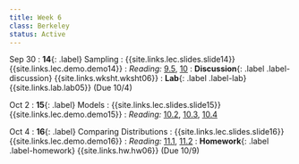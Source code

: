 ```yaml
---
title: Week 6
class: Berkeley
status: Active
---
```

Sep 30
: **14**{: .label}  Sampling
    : {{site.links.lec.slides.slide14}} {{site.links.lec.demo.demo14}}
: _Reading:_ [9.5](https://inferentialthinking.com/chapters/09/5/Finding_Probabilities.html), [10](https://inferentialthinking.com/chapters/10/Sampling_and_Empirical_Distributions.html)
: **Discussion**{: .label .label-discussion} {{site.links.wksht.wksht06}}
: **Lab**{: .label .label-lab} {{site.links.lab.lab05}} (Due 10/4)

Oct 2
: **15**{: .label} Models
    : {{site.links.lec.slides.slide15}} {{site.links.lec.demo.demo15}}
: _Reading:_ [10.2](https://inferentialthinking.com/chapters/10/2/Sampling_from_a_Population.html), [10.3](https://inferentialthinking.com/chapters/10/3/Empirical_Distribution_of_a_Statistic.html), [10.4](https://inferentialthinking.com/chapters/10/4/Random_Sampling_in_Python.html)


Oct 4
: **16**{: .label} Comparing Distributions
    : {{site.links.lec.slides.slide16}} {{site.links.lec.demo.demo16}}
: _Reading:_ [11.1](https://inferentialthinking.com/chapters/11/1/Assessing_a_Model.html), [11.2](https://inferentialthinking.com/chapters/11/2/Multiple_Categories.html)
: **Homework**{: .label .label-homework} {{site.links.hw.hw06}} (Due 10/9)